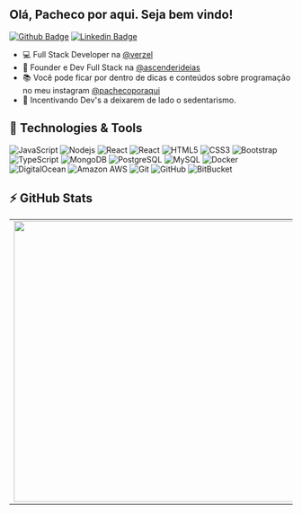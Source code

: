 ## Olá, Pacheco por aqui. Seja bem vindo!

[![Github Badge](https://img.shields.io/badge/-Github-000?style=flat-square&logo=Github&logoColor=white&link=https://github.com/PachecoWebDev)](https://github.com/PachecoWebDev)
[![Linkedin Badge](https://img.shields.io/badge/-LinkedIn-blue?style=flat-square&logo=Linkedin&logoColor=white&link=https://www.linkedin.com/in/anderson-pacheco-oliveira-506474a1/)](https://www.linkedin.com/in/anderson-pacheco-oliveira-506474a1/)

- :computer: Full Stack Developer na [@verzel](https://www.verzel.com.br/)
- :briefcase: Founder e Dev Full Stack na [@ascenderideias](https://www.ascenderideias.com.br)
- :books: Você pode ficar por dentro de dicas e conteúdos sobre programação no meu instagram [@pachecoporaqui](https://www.instagram.com/pachecoporaqui/)
- :muscle: Incentivando Dev's a deixarem de lado o sedentarismo.
 

## 🚀 Technologies & Tools

![JavaScript](https://img.shields.io/badge/-JavaScript-black?style=flat-square&logo=javascript)
![Nodejs](https://img.shields.io/badge/-Nodejs-black?style=flat-square&logo=Node.js)
![React](https://img.shields.io/badge/-React-black?style=flat-square&logo=react)
![React](https://img.shields.io/badge/-ReactNative-black?style=flat-square&logo=react)
![HTML5](https://img.shields.io/badge/-HTML5-E34F26?style=flat-square&logo=html5&logoColor=white)
![CSS3](https://img.shields.io/badge/-CSS3-1572B6?style=flat-square&logo=css3)
![Bootstrap](https://img.shields.io/badge/-Bootstrap-563D7C?style=flat-square&logo=bootstrap)
![TypeScript](https://img.shields.io/badge/-TypeScript-007ACC?style=flat-square&logo=typescript)
![MongoDB](https://img.shields.io/badge/-MongoDB-black?style=flat-square&logo=mongodb)
![PostgreSQL](https://img.shields.io/badge/-PostgreSQL-336791?style=flat-square&logo=postgresql)
![MySQL](https://img.shields.io/badge/-MySQL-black?style=flat-square&logo=mysql)
![Docker](https://img.shields.io/badge/-Docker-black?style=flat-square&logo=docker)
![DigitalOcean](https://img.shields.io/badge/-Digital%20Ocean-darkblue?style=flat-square&logo=digitalocean)
![Amazon AWS](https://img.shields.io/badge/Amazon%20AWS-232F3E?style=flat-square&logo=amazon-aws)
![Git](https://img.shields.io/badge/-Git-black?style=flat-square&logo=git)
![GitHub](https://img.shields.io/badge/-GitHub-181717?style=flat-square&logo=github)
![BitBucket](https://img.shields.io/badge/-BitBucket-darkblue?style=flat-square&logo=bitbucket)

##  ⚡ GitHub Stats

<center>
<table>
    <tr>
        <td><img width="500px" align="left" src="https://github-readme-stats.vercel.app/api?username=PachecoWebDev&count_private=true&show_icons=true&theme=dracula" /></td>
        <td><img width="415px" align="left" src="https://github-readme-stats.vercel.app/api/top-langs/?username=PachecoWebDev&layout=compact"/></td>
    </tr>   
</table>
</center>

<!--
[![Pacheco GitHub stats](https://github-readme-stats.vercel.app/api?username=PachecoWebDev&count_private=true&show_icons=true&theme=dracula)](https://github.com/anuraghazra/github-readme-stats)

[![Top Langs](https://github-readme-stats.vercel.app/api/top-langs/?username=PachecoWebDev&layout=compact)](https://github.com/PachecoWebDev/github-readme-stats)

**PachecoWebDev/PachecoWebDev** is a ✨ _special_ ✨ repository because its `README.md` (this file) appears on your GitHub profile.

Here are some ideas to get you started:

- 🔭 I’m currently working on ...
- 🌱 I’m currently learning ...
- 👯 I’m looking to collaborate on ...
- 🤔 I’m looking for help with ...
- 💬 Ask me about ...
- 📫 How to reach me: ...
- 😄 Pronouns: ...
- ⚡ Fun fact: ...
-->
